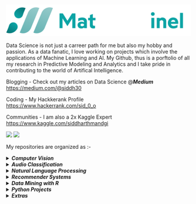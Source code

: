<p align="center">
<img src="https://github.com/siddh30/siddh30/blob/main/logo.svg" width="100%" height="40%">
 </p>	

Data Science is not just a carreer path for me but also my hobby and passion. As a data fanatic, I love working on projects which involve the applications of Machine Learning and AI. My Github, thus is a porftolio of all my research in Predictive Modeling and Analytics and I take pride in contributing to the world of Artifical Intelligence. 

Blogging - Check out my articles on Data Science @***Medium*** </br>
https://medium.com/@siddh30

Coding - My Hackkerank Profile </br>
https://www.hackerrank.com/sid_0_o


Communities - I am also a 2x Kaggle Expert </br>
https://www.kaggle.com/siddharthmandgi </p>

![](https://road-to-kaggle-grandmaster.vercel.app/api/badges/siddharthmandgi/notebook/light)
![](https://road-to-kaggle-grandmaster.vercel.app/api/badges/siddharthmandgi/dataset/light)

My repositories are organized as :-

<details><summary><i><b>Computer Vision</b></i></summary>
 
- [Chocolate Classification](https://github.com/siddh30/Chocolate-Classification)
- [Digit Recognizer Kaggle Top 15](https://github.com/siddh30/Digit_Recognizer-Kaggle-Top_15)
- [Glasses Detection](https://github.com/siddh30/Glasses-Detection)
- [Histopathologic Cancer Detection](https://github.com/siddh30/Histopathologic-Cancer-Detection)
- [Facial Keypoints Detection](https://github.com/siddh30/Facial-Keypoints-Detection)

</details>

<details><summary><i><b>Audio Classification</b></i></summary>  
 
- [Singer VS Rapper Audio Classification](https://github.com/siddh30/Singer-VS-Rapper-Audio-Classification)
 
</details>

<details><summary><i><b>Natural Language Processing</b></i></summary> 
 
 - [Amazon-Sentiment-Analysis](https://github.com/siddh30/Amazon-Sentiment-Analysis)
 
 </details>
 
<details><summary><i><b>Recommender Systems</b></i></summary> 
 
 - [2020 Summer Honors Research](https://github.com/siddh30/2020-Summer-Honors-Research)
 - [FastFoodie - A Restaurant Recommendation App](https://github.com/siddh30/FastFoodie-A-Restaurant-Recommendation-App)
 - [Yahoo Music Recommendation](https://github.com/siddh30/Yahoo-Music-Recommendation)
 
 </details>
 

<details><summary><i><b>Data Mining with R</b></i></summary> 
 
 - [The Airbnb Classification Project](https://github.com/siddh30/The-Airbnb-Classification-Project)
 
 </details>
 

<details><summary><i><b>Python Projects</b></i></summary> 
 
 - [Guess the word](https://github.com/siddh30/Guess-The-Word)
 - [SID - THE AI ASSISTANT](https://github.com/siddh30/SID-THE-AI-ASSISTANT)
 
 </details>

<details><summary><i><b>Extras</b></i></summary> 
 
- [Certifications and Publications](https://github.com/siddh30/Certifcates_and_Publications)
 
 </details>
 
 


